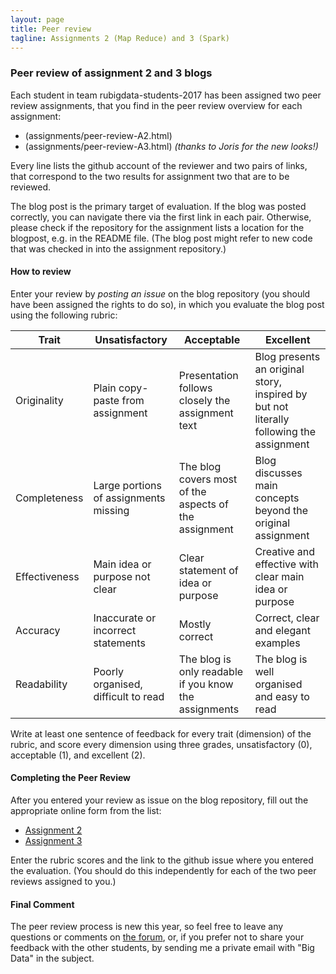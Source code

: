 ```yaml
---
layout: page
title: Peer review
tagline: Assignments 2 (Map Reduce) and 3 (Spark)
---
```


### Peer review of assignment 2 and 3 blogs

Each student in team rubigdata-students-2017 has been assigned two peer review assignments, that you find in the peer review overview for each assignment:

* (assignments/peer-review-A2.html)
* (assignments/peer-review-A3.html) _(thanks to Joris for the new looks!)_

Every line lists the github account of the reviewer and two pairs of links, that correspond to the two results for assignment two that are to be reviewed.

The blog post is the primary target of evaluation. If the blog was posted correctly, you can navigate there via the first link in each pair. 
Otherwise, please check if the repository for the assignment lists a location for the blogpost, e.g. in the README file.
(The blog post might refer to new code that was checked in into the assignment repository.)

#### How to review

Enter your review by _posting an issue_ on the blog repository (you should have been assigned the rights to do so), in which you evaluate the blog post using the following rubric:

Trait         | Unsatisfactory | Acceptable | Excellent
     ---      |    -------     |   -----    |  ----
Originality   | Plain copy-paste from assignment      | Presentation follows closely the assignment text      | Blog presents an original story, inspired by but not literally following the assignment
Completeness  | Large portions of assignments missing | The blog covers most of the aspects of the assignment | Blog discusses main concepts beyond the original assignment
Effectiveness | Main idea or purpose not clear        | Clear statement of idea or purpose                    | Creative and effective with clear main idea or purpose
Accuracy      | Inaccurate or incorrect statements    | Mostly correct                                        | Correct, clear and elegant examples
Readability   | Poorly organised, difficult to read   | The blog is only readable if you know the assignments | The blog is well organised and easy to read

Write at least one sentence of feedback for every trait (dimension) of the rubric, and score every dimension using three grades, unsatisfactory (0), acceptable (1),
and excellent (2).

#### Completing the Peer Review

After you entered your review as issue on the blog repository, fill out the appropriate online form from the list:

* [Assignment 2](https://goo.gl/forms/XnKSzTgw7WPnkiXO2)
* [Assignment 3](https://goo.gl/forms/yWLyWIA1C525AEMI3)

Enter the rubric scores and the link to the github issue where you entered the evaluation.
(You should do this independently for each of the two peer reviews assigned to you.)

#### Final Comment

The peer review process is new this year, so feel free to leave any questions or comments on
[the forum](https://github.com/rubigdata/forum-2017/issues),
or, if you prefer not to share your feedback with the other students,
by sending me a private email with "Big Data" in the subject.
